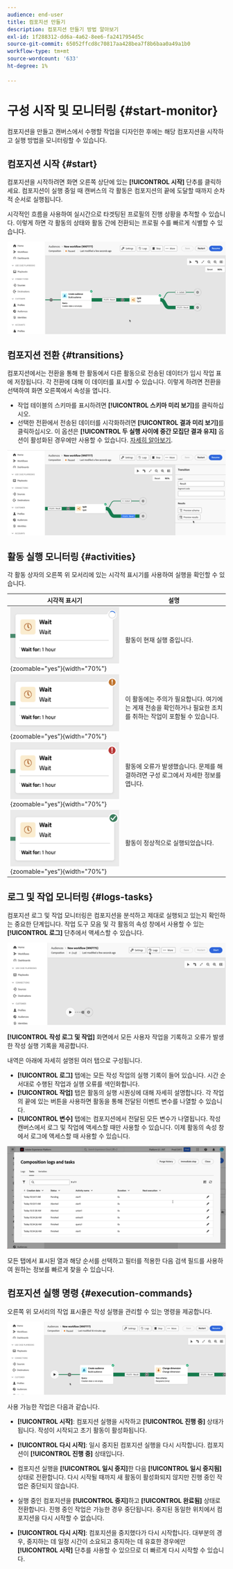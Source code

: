 ```yaml
---
audience: end-user
title: 컴포지션 만들기
description: 컴포지션 만들기 방법 알아보기
exl-id: 1f288312-dd6a-4a62-8ee6-fa2417954d5c
source-git-commit: 65052ffcd8c70817aa428bea7f8b6baa0a49a1b0
workflow-type: tm+mt
source-wordcount: '633'
ht-degree: 1%

---
```


# 구성 시작 및 모니터링 {#start-monitor}

컴포지션을 만들고 캔버스에서 수행할 작업을 디자인한 후에는 해당 컴포지션을 시작하고 실행 방법을 모니터링할 수 있습니다.

## 컴포지션 시작 {#start}

컴포지션을 시작하려면 화면 오른쪽 상단에 있는 **[!UICONTROL 시작]** 단추를 클릭하세요. 컴포지션이 실행 중일 때 캔버스의 각 활동은 컴포지션의 끝에 도달할 때까지 순차적 순서로 실행됩니다.

시각적인 흐름을 사용하여 실시간으로 타겟팅된 프로필의 진행 상황을 추적할 수 있습니다. 이렇게 하면 각 활동의 상태와 활동 간에 전환되는 프로필 수를 빠르게 식별할 수 있습니다.

![](assets/composition-visual-flow.png)

## 컴포지션 전환 {#transitions}

컴포지션에서는 전환을 통해 한 활동에서 다른 활동으로 전송된 데이터가 임시 작업 표에 저장됩니다. 각 전환에 대해 이 데이터를 표시할 수 있습니다. 이렇게 하려면 전환을 선택하여 화면 오른쪽에서 속성을 엽니다.

* 작업 테이블의 스키마를 표시하려면 **[!UICONTROL 스키마 미리 보기]**&#x200B;를 클릭하십시오.
* 선택한 전환에서 전송된 데이터를 시각화하려면 **[!UICONTROL 결과 미리 보기]**&#x200B;를 클릭하십시오. 이 옵션은 **[!UICONTROL 두 실행 사이에 중간 모집단 결과 유지]** 옵션이 활성화된 경우에만 사용할 수 있습니다. [자세히 알아보기](create-composition.md#settings).

![](assets/transition-preview.png)

## 활동 실행 모니터링 {#activities}

각 활동 상자의 오른쪽 위 모서리에 있는 시각적 표시기를 사용하여 실행을 확인할 수 있습니다.

| 시각적 표시기 | 설명 |
|-----|------------|
| ![](assets/activity-status-pending.png){zoomable="yes"}{width="70%"} | 활동이 현재 실행 중입니다. |
| ![](assets/activity-status-orange.png){zoomable="yes"}{width="70%"} | 이 활동에는 주의가 필요합니다. 여기에는 게재 전송을 확인하거나 필요한 조치를 취하는 작업이 포함될 수 있습니다. |
| ![](assets/activity-status-red.png){zoomable="yes"}{width="70%"} | 활동에 오류가 발생했습니다. 문제를 해결하려면 구성 로그에서 자세한 정보를 엽니다. |
| ![](assets/activity-status-green.png){zoomable="yes"}{width="70%"} | 활동이 정상적으로 실행되었습니다. |

## 로그 및 작업 모니터링 {#logs-tasks}

컴포지션 로그 및 작업 모니터링은 컴포지션을 분석하고 제대로 실행되고 있는지 확인하는 중요한 단계입니다. 작업 도구 모음 및 각 활동의 속성 창에서 사용할 수 있는 **[!UICONTROL 로그]** 단추에서 액세스할 수 있습니다.

![](assets/logs-button.png)

**[!UICONTROL 작성 로그 및 작업]** 화면에서 모든 사용자 작업을 기록하고 오류가 발생한 작성 실행 기록을 제공합니다.

<!-- à confirmer, pas trouvé dans les options = The workflow history is saved for the duration specified in the workflow execution options. During this duration, all the messages are therefore saved, even after a restart. If you do not want to save the messages from a previous execution, you have to purge the history by clicking the ![](assets/delete_darkgrey-24px.png) button.-->

내역은 아래에 자세히 설명된 여러 탭으로 구성됩니다.

* **[!UICONTROL 로그]** 탭에는 모든 작성 작업의 실행 기록이 들어 있습니다. 시간 순서대로 수행된 작업과 실행 오류를 색인화합니다.
* **[!UICONTROL 작업]** 탭은 활동의 실행 시퀀싱에 대해 자세히 설명합니다. 각 작업의 끝에 있는 버튼을 사용하면 활동을 통해 전달된 이벤트 변수를 나열할 수 있습니다.
* **[!UICONTROL 변수]** 탭에는 컴포지션에서 전달된 모든 변수가 나열됩니다. 작성 캔버스에서 로그 및 작업에 액세스할 때만 사용할 수 있습니다. 이제 활동의 속성 창에서 로그에 액세스할 때 사용할 수 있습니다.  <!-- à confirmer-->

![](assets/logs-tasks.png)

모든 탭에서 표시된 열과 해당 순서를 선택하고 필터를 적용한 다음 검색 필드를 사용하여 원하는 정보를 빠르게 찾을 수 있습니다.

## 컴포지션 실행 명령 {#execution-commands}

오른쪽 위 모서리의 작업 표시줄은 작성 실행을 관리할 수 있는 명령을 제공합니다.

![](assets/execution-actions.png)

사용 가능한 작업은 다음과 같습니다.

* **[!UICONTROL 시작]**: 컴포지션 실행을 시작하고 **[!UICONTROL 진행 중]** 상태가 됩니다. 작성이 시작되고 초기 활동이 활성화됩니다.

* **[!UICONTROL 다시 시작]**: 일시 중지된 컴포지션 실행을 다시 시작합니다. 컴포지션이 **[!UICONTROL 진행 중]** 상태입니다.

* 컴포지션 실행을 **[!UICONTROL 일시 중지]**&#x200B;한 다음 **[!UICONTROL 일시 중지됨]** 상태로 전환합니다. 다시 시작될 때까지 새 활동이 활성화되지 않지만 진행 중인 작업은 중단되지 않습니다.

* 실행 중인 컴포지션을 **[!UICONTROL 중지]**&#x200B;하고 **[!UICONTROL 완료됨]** 상태로 전환합니다. 진행 중인 작업은 가능한 경우 중단됩니다. 중지된 동일한 위치에서 컴포지션을 다시 시작할 수 없습니다.

* **[!UICONTROL 다시 시작]**: 컴포지션을 중지했다가 다시 시작합니다. 대부분의 경우, 중지하는 데 일정 시간이 소요되고 중지하는 데 유효한 경우에만 **[!UICONTROL 시작]** 단추를 사용할 수 있으므로 더 빠르게 다시 시작할 수 있습니다.

